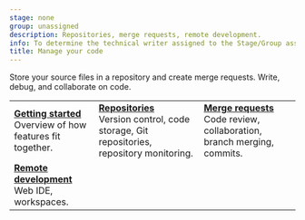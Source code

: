 ```yaml
---
stage: none
group: unassigned
description: Repositories, merge requests, remote development.
info: To determine the technical writer assigned to the Stage/Group associated with this page, see https://handbook.gitlab.com/handbook/product/ux/technical-writing/#assignments
title: Manage your code
---
```


Store your source files in a repository and create merge requests. Write, debug, and collaborate on code.

| | | |
|--|--|--|
| [**Getting started**](../user/get_started/get_started_managing_code.md)<br>Overview of how features fit together. | [**Repositories**](../user/project/repository/_index.md)<br>Version control, code storage, Git repositories, repository monitoring. | [**Merge requests**](../user/project/merge_requests/_index.md)<br>Code review, collaboration, branch merging, commits. |
| [**Remote development**](../user/project/remote_development/_index.md)<br>Web IDE, workspaces. | | |
